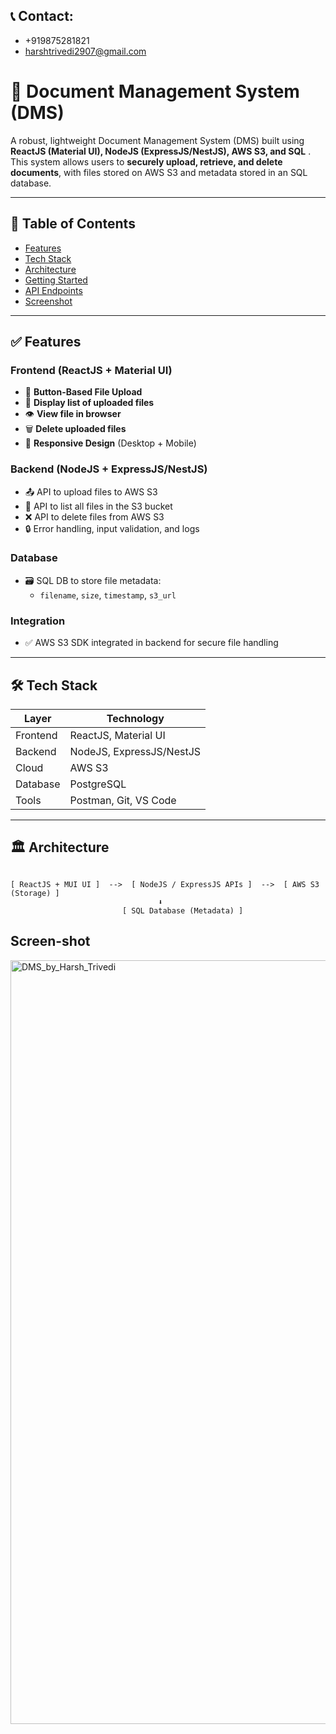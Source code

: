 ## 📞 Contact:
- +919875281821
- harshtrivedi2907@gmail.com

# 📄 Document Management System (DMS)

A robust, lightweight Document Management System (DMS) built using **ReactJS (Material UI), NodeJS (ExpressJS/NestJS), AWS S3, and SQL** . 
This system allows users to **securely upload, retrieve, and delete documents**, with files stored on AWS S3 and metadata stored in an SQL database.

---

## 🧾 Table of Contents

- [Features](#features)
- [Tech Stack](#tech-stack)
- [Architecture](#architecture)
- [Getting Started](#getting-started)
- [API Endpoints](#api-endpoints)
- [Screenshot](#screenshot)
---

## ✅ Features

### Frontend (ReactJS + Material UI)
- 📁 **Button-Based File Upload**
- 📝 **Display list of uploaded files**
- 👁️ **View file in browser**
- 🗑️ **Delete uploaded files**
- 📱 **Responsive Design** (Desktop + Mobile)

### Backend (NodeJS + ExpressJS/NestJS)
- 📤 API to upload files to AWS S3
- 📄 API to list all files in the S3 bucket
- ❌ API to delete files from AWS S3
- 🔒 Error handling, input validation, and logs

### Database
- 🗃️ SQL DB to store file metadata:
  - `filename`, `size`, `timestamp`, `s3_url`

### Integration
- ✅ AWS S3 SDK integrated in backend for secure file handling

---

## 🛠️ Tech Stack

| Layer      | Technology                    |
|------------|-------------------------------|
| Frontend   | ReactJS, Material UI          |
| Backend    | NodeJS, ExpressJS/NestJS      |
| Cloud      | AWS S3                        |
| Database   | PostgreSQL                    |
| Tools      | Postman, Git, VS Code         |

---

## 🏛 Architecture

```plaintext

[ ReactJS + MUI UI ]  -->  [ NodeJS / ExpressJS APIs ]  -->  [ AWS S3 (Storage) ]
                                 ⬇
                         [ SQL Database (Metadata) ]
```

## Screen-shot
<img width="1222" alt="DMS_by_Harsh_Trivedi" src="https://github.com/user-attachments/assets/1bb0b1c3-a22b-44fc-bd7a-504e65b8bf98" />

